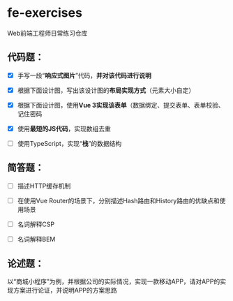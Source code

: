 # fe-exercises
Web前端工程师日常练习仓库

## 代码题：
- [x] 手写一段“**响应式图片**”代码，**并对该代码进行说明**
- [x] 根据下面设计图，写出该设计图的**布局实现方式**（元素大小自定）
- [x] 根据下面设计图，使用**Vue 3实现该表单**（数据绑定、提交表单、表单校验、记住密码
- [x] 使用**最短的JS代码**，实现数组去重
- [ ] 使用TypeScript，实现“**栈**”的数据结构


## 简答题：

- [ ] 描述HTTP缓存机制

- [ ] 在使用Vue Router的场景下，分别描述Hash路由和History路由的优缺点和使用场景

- [ ] 名词解释CSP
- [ ] 名词解释BEM

## 论述题：

以“商城小程序”为例，并根据公司的实际情况，实现一款移动APP，请对APP的实现方案进行论证，并说明APP的方案思路
